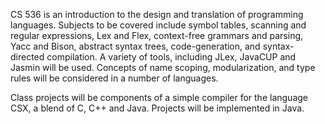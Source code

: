 CS 536 is an introduction to the design and translation of programming languages. Subjects to be covered include symbol tables, scanning and regular expressions, Lex and Flex, context-free grammars and parsing, Yacc and Bison, abstract syntax trees, code-generation, and syntax-directed compilation. A variety of tools, including JLex, JavaCUP and Jasmin will be used. Concepts of name scoping, modularization, and type rules will be considered in a number of languages.

Class projects will be components of a simple compiler for the language CSX, a blend of C, C++ and Java. Projects will be implemented in Java.
